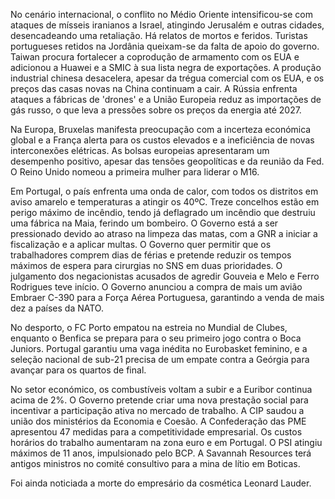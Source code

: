 No cenário internacional, o conflito no Médio Oriente intensificou-se com ataques de mísseis iranianos a Israel, atingindo Jerusalém e outras cidades, desencadeando uma retaliação. Há relatos de mortos e feridos. Turistas portugueses retidos na Jordânia queixam-se da falta de apoio do governo. Taiwan procura fortalecer a coprodução de armamento com os EUA e adicionou a Huawei e a SMIC à sua lista negra de exportações. A produção industrial chinesa desacelera, apesar da trégua comercial com os EUA, e os preços das casas novas na China continuam a cair. A Rússia enfrenta ataques a fábricas de 'drones' e a União Europeia reduz as importações de gás russo, o que leva a pressões sobre os preços da energia até 2027.

Na Europa, Bruxelas manifesta preocupação com a incerteza económica global e a França alerta para os custos elevados e a ineficiência de novas interconexões elétricas. As bolsas europeias apresentaram um desempenho positivo, apesar das tensões geopolíticas e da reunião da Fed. O Reino Unido nomeou a primeira mulher para liderar o M16.

Em Portugal, o país enfrenta uma onda de calor, com todos os distritos em aviso amarelo e temperaturas a atingir os 40ºC. Treze concelhos estão em perigo máximo de incêndio, tendo já deflagrado um incêndio que destruiu uma fábrica na Maia, ferindo um bombeiro. O Governo está a ser pressionado devido ao atraso na limpeza das matas, com a GNR a iniciar a fiscalização e a aplicar multas. O Governo quer permitir que os trabalhadores comprem dias de férias e pretende reduzir os tempos máximos de espera para cirurgias no SNS em duas prioridades. O julgamento dos negacionistas acusados de agredir Gouveia e Melo e Ferro Rodrigues teve início. O Governo anunciou a compra de mais um avião Embraer C-390 para a Força Aérea Portuguesa, garantindo a venda de mais dez a países da NATO.

No desporto, o FC Porto empatou na estreia no Mundial de Clubes, enquanto o Benfica se prepara para o seu primeiro jogo contra o Boca Juniors. Portugal garantiu uma vaga inédita no Eurobasket feminino, e a seleção nacional de sub-21 precisa de um empate contra a Geórgia para avançar para os quartos de final.

No setor económico, os combustíveis voltam a subir e a Euribor continua acima de 2%. O Governo pretende criar uma nova prestação social para incentivar a participação ativa no mercado de trabalho. A CIP saudou a união dos ministérios da Economia e Coesão. A Confederação das PME apresentou 47 medidas para a competitividade empresarial. Os custos horários do trabalho aumentaram na zona euro e em Portugal. O PSI atingiu máximos de 11 anos, impulsionado pelo BCP. A Savannah Resources terá antigos ministros no comité consultivo para a mina de lítio em Boticas.

Foi ainda noticiada a morte do empresário da cosmética Leonard Lauder.